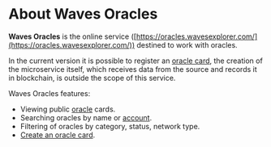 # About Waves Oracles

**Waves Oracles** is the online service ([https://oracles.wavesexplorer.com/](https://oracles.wavesexplorer.com/)) destined to work with oracles.

In the current version it is possible to register an [oracle card](/waves-oracles/oracle-card.md), the creation of the microservice itself, which receives data from the source and records it in blockchain, is outside the scope of this service.

Waves Oracles features:

- Viewing public [oracle](/blockchain/oracle.md) cards.
- Searching oracles by name or [account](/blockchain/account.md).
- Filtering of oracles by category, status, network type.
- [Create an oracle card](/waves-oracles/create-an-oracle-card-with-waves-oracle.md).
